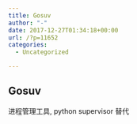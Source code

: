 ```yaml
---
title: Gosuv
author: "-"
date: 2017-12-27T01:34:18+00:00
url: /?p=11652
categories:
  - Uncategorized

---
```

## Gosuv
进程管理工具, python supervisor 替代
